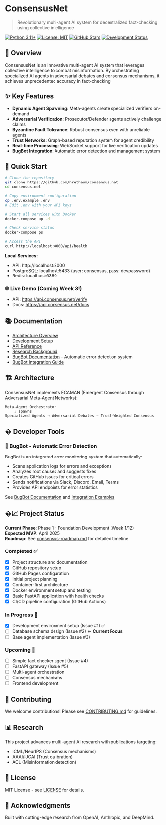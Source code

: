 # ConsensusNet

> Revolutionary multi-agent AI system for decentralized fact-checking using collective intelligence

[![Python 3.11+](https://img.shields.io/badge/python-3.11+-blue.svg)](https://www.python.org/downloads/)
[![License: MIT](https://img.shields.io/badge/License-MIT-yellow.svg)](https://opensource.org/licenses/MIT)
[![GitHub Stars](https://img.shields.io/github/stars/hretheum/consensus.net?style=social)](https://github.com/hretheum/consensus.net/stargazers)
[![Development Status](https://img.shields.io/badge/status-pre--alpha-red.svg)](https://github.com/hretheum/consensus.net/blob/main/consensus-roadmap.md)

## 🎯 Overview

ConsensusNet is an innovative multi-agent AI system that leverages collective intelligence to combat misinformation. By orchestrating specialized AI agents in adversarial debates and consensus mechanisms, it achieves unprecedented accuracy in fact-checking.

## ✨ Key Features

- **Dynamic Agent Spawning**: Meta-agents create specialized verifiers on-demand
- **Adversarial Verification**: Prosecutor/Defender agents actively challenge claims  
- **Byzantine Fault Tolerance**: Robust consensus even with unreliable agents
- **Trust Networks**: Graph-based reputation system for agent credibility
- **Real-time Processing**: WebSocket support for live verification updates
- **BugBot Integration**: Automatic error detection and management system

## 🚀 Quick Start

```bash
# Clone the repository
git clone https://github.com/hretheum/consensus.net
cd consensus.net

# Copy environment configuration
cp .env.example .env
# Edit .env with your API keys

# Start all services with Docker
docker-compose up -d

# Check service status
docker-compose ps

# Access the API
curl http://localhost:8000/api/health
```

**Local Services:**
- API: http://localhost:8000
- PostgreSQL: localhost:5433 (user: consensus, pass: devpassword)
- Redis: localhost:6380

### 🌐 Live Demo (Coming Week 3!)
- API: https://api.consensus.net/verify
- Docs: https://api.consensus.net/docs

## 📚 Documentation

- [Architecture Overview](docs/architecture/ARCHITECTURE_RECOMMENDATION.md)
- [Development Setup](docs/development/setup-guide.md)
- [API Reference](docs/api/api-design.md)
- [Research Background](docs/research/agent-architectures-research.md)
- [BugBot Documentation](docs/BUGBOT.md) - Automatic error detection system
- [BugBot Integration Guide](docs/BUGBOT_INTEGRATION_GUIDE.md)

## 🏗️ Architecture

ConsensusNet implements ECAMAN (Emergent Consensus through Adversarial Meta-Agent Networks):

```
Meta-Agent Orchestrator
    ↓ spawns
Specialized Agents → Adversarial Debates → Trust-Weighted Consensus
```

## �️ Developer Tools

### 🐛 BugBot - Automatic Error Detection
BugBot is an integrated error monitoring system that automatically:
- Scans application logs for errors and exceptions
- Analyzes root causes and suggests fixes
- Creates GitHub issues for critical errors
- Sends notifications via Slack, Discord, Email, Teams
- Provides API endpoints for error statistics

See [BugBot Documentation](docs/BUGBOT.md) and [Integration Examples](examples/)

## �📈 Project Status

**Current Phase**: Phase 1 - Foundation Development (Week 1/12)  
**Expected MVP**: April 2025  
**Roadmap**: See [consensus-roadmap.md](consensus-roadmap.md) for detailed timeline

### Completed ✅
- [x] Project structure and documentation
- [x] GitHub repository setup
- [x] GitHub Pages configuration
- [x] Initial project planning
- [x] Container-first architecture
- [x] Docker environment setup and testing
- [x] Basic FastAPI application with health checks
- [x] CI/CD pipeline configuration (GitHub Actions)

### In Progress 🚧
- [x] Development environment setup (Issue #1) ✅
- [ ] Database schema design (Issue #2) ← **Current Focus**
- [ ] Base agent implementation (Issue #3)

### Upcoming 📅
- [ ] Simple fact checker agent (Issue #4)
- [ ] FastAPI gateway (Issue #5)
- [ ] Multi-agent orchestration
- [ ] Consensus mechanisms
- [ ] Frontend development

## 🤝 Contributing

We welcome contributions! Please see [CONTRIBUTING.md](CONTRIBUTING.md) for guidelines.

## 📊 Research

This project advances multi-agent AI research with publications targeting:
- ICML/NeurIPS (Consensus mechanisms)
- AAAI/IJCAI (Trust calibration)
- ACL (Misinformation detection)

## 📜 License

MIT License - see [LICENSE](LICENSE) for details.

## 🙏 Acknowledgments

Built with cutting-edge research from OpenAI, Anthropic, and DeepMind.
